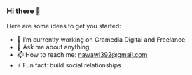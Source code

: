 ### Hi there 👋

<!--
**imam932/imam932** is a ✨ _special_ ✨ repository because its `README.md` (this file) appears on your GitHub profile.
-->
Here are some ideas to get you started:

- 🔭 I’m currently working on Gramedia Digital and Freelance
- 💬 Ask me about anything
- 📫 How to reach me: nawawi392@gmail.com
- ⚡ Fun fact: build social relationships

